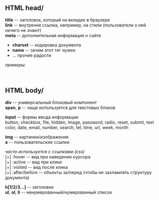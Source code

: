 ## HTML head/
**title** -- заголовок, который на вкладке в браузере <br/>
**link** -- внутрення ссылка, например, на стили (пользователи о ней ничего не знают) <br/>
**meta** -- дополнительная информация о сайте <br/>
* **charset** -- кодировка документа <br/>
* **name** -- зачем этот тег нужен <br/>
* ... прочие радости <br/>

*примеры:* <br/>
	<meta charset="utf-8"> <br/>
  	<meta name="GENERATOR" content="Microsoft FrontPage 4.0"> <br/>

## HTML body/
**div** -- универсальный блоковый компонент <br/>
**span**, **p** -- чаще используется для текстовых блоков <br/>

**input** -- формы ввода информации <br/>
button, checkbox, file, hidden, image, password, radio, reset, submit, text <br/>
color, date, email, number, search, tel, time, url, week, month <br/>

**img** -- картинки/изображения <br/>
**a** -- пользовательские ссылки <br/>

*часто используется с ссылками (css)* <br/>
[+] :hover -- вид при наведении курсора <br/>
[+] :active -- вид при клике <br/>
[+] :visited -- вид после клика <br/>
[+] :after/before -- объекты за/перед (чтобы не захламлять структуру документа) <br/>


**h[1/2/3...]** -- заголовки <br/>
**ul**, **ol**, **li** -- ненумерованный/нумерованный список <br/>

